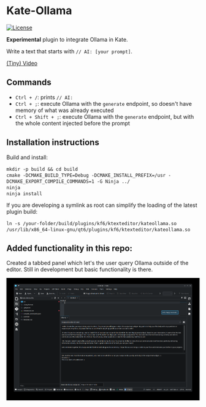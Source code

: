 # Kate-Ollama
[![License](https://img.shields.io/badge/License-GPL%20v3-blue.svg)](http://www.gnu.org/licenses/gpl-3.0)   

**Experimental** plugin to integrate Ollama in Kate.

Write a text that starts with `// AI: [your prompt]`.

[(Tiny) Video](https://github.com/user-attachments/assets/a26e3b90-9a32-4092-82be-bf874fbd7c4f)

## Commands

* `Ctrl + /`: prints `// AI: `
* `Ctrl + ;`: execute Ollama with the `generate` endpoint, so doesn't have memory of what was already executed
* `Ctrl + Shift + ;`: execute Ollama with the `generate` endpoint, but with the whole content injected before the prompt

## Installation instructions

Build and install:

```
mkdir -p build && cd build
cmake -DCMAKE_BUILD_TYPE=Debug -DCMAKE_INSTALL_PREFIX=/usr -DCMAKE_EXPORT_COMPILE_COMMANDS=1 -G Ninja ../
ninja
ninja install
```

If you are developing a symlink as root can simplify the loading of the latest plugin build:

```
ln -s /your-folder/build/plugins/kf6/ktexteditor/kateollama.so /usr/lib/x86_64-linux-gnu/qt6/plugins/kf6/ktexteditor/kateollama.so
```

## Added functionality in this repo:
Created a tabbed panel which let's the user query Ollama outside of the editor. Still in development but basic functionality is there.

![alt text](image.png)